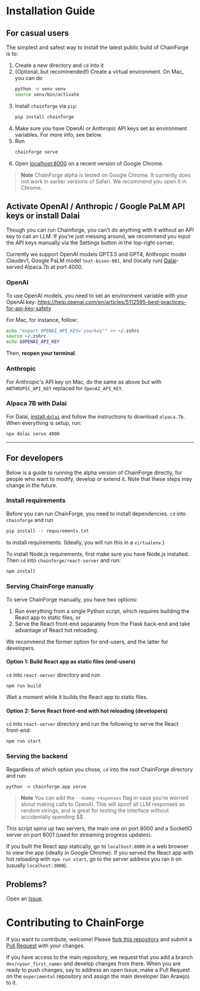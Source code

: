 # Installation Guide

## For casual users 

The simplest and safest way to install the latest public build of ChainForge is to:
 1. Create a new directory and `cd` into it
 2. (Optional, but recommended!) Create a virtual environment. On Mac, you can do 
    ```bash
    python -m venv venv
    source venv/bin/activate
    ```
 3. Install `chainforge` via `pip`:
    ```bash
    pip install chainforge
    ```
 4. Make sure you have OpenAI or Anthropic API keys set as environment variables. For more info, see below.
 4. Run
    ```bash
    chainforge serve
    ```
 5. Open [localhost:8000](http://localhost:8000/) on a recent version of Google Chrome.

> **Note**
> ChainForge alpha is tested on Google Chrome. It currently does not work in earlier versions of Safari. We recommend you open it in Chrome.

## Activate OpenAI / Anthropic / Google PaLM API keys or install Dalai

Though you can run Chainforge, you can't do anything with it without an API key to call an LLM. 
If you're just messing around, we recommend you input the API keys manually via the Settings button in the top-right corner. 

Currently we support OpenAI models GPT3.5 and GPT4, Anthropic model Claudev1, Google PaLM model `text-bison-001`, and (locally run) [Dalai](https://github.com/cocktailpeanut/dalai)-served Alpaca.7b at port 4000.

### OpenAI
To use OpenAI models, you need to set an environment variable with your OpenAI key:
https://help.openai.com/en/articles/5112595-best-practices-for-api-key-safety

For Mac, for instance, follow:

```bash
echo "export OPENAI_API_KEY='yourkey'" >> ~/.zshrc
source ~/.zshrc
echo $OPENAI_API_KEY
```

Then, **reopen your terminal**.

### Anthropic
For Anthropic's API key on Mac, do the same as above but with `ANTHROPIC_API_KEY` replaced for `OpenAI_API_KEY`.

### Alpaca 7B with Dalai
For Dalai, [install `dalai`](https://github.com/cocktailpeanut/dalai) and follow the instructions to download `alpaca.7b`. When everything is setup, run:

```bash
npx dalai serve 4000
```

---------------------------------
## For developers

Below is a guide to running the alpha version of ChainForge directly, for people who want to modify, develop or extend it. 
Note that these steps may change in the future.

### Install requirements
Before you can run ChainForge, you need to install dependencies. `cd` into `chainforge` and run

```bash
pip install -r requirements.txt
```

to install requirements. (Ideally, you will run this in a `virtualenv`.)

To install Node.js requirements, first make sure you have Node.js installed. Then `cd` into `chainforge/react-server` and run:

```bash
npm install
```

### Serving ChainForge manually

To serve ChainForge manually, you have two options:
 1. Run everything from a single Python script, which requires building the React app to static files, or 
 2. Serve the React front-end separately from the Flask back-end and take advantage of React hot reloading. 

We recommend the former option for end-users, and the latter for developers.

#### Option 1: Build React app as static files (end-users)

`cd` into `react-server` directory and run:

```
npm run build
```

Wait a moment while it builds the React app to static files.

#### Option 2: Serve React front-end with hot reloading (developers)

`cd` into `react-server` directory and run the following to serve the React front-end:

```
npm run start
```

### Serving the backend

Regardless of which option you chose, `cd` into the root ChainForge directory and run:

```bash
python -m chainforge.app serve
```

> **Note**
> You can add the `--dummy-responses` flag in case you're worried about making calls to OpenAI. This will spoof all LLM responses as random strings, and is great for testing the interface without accidentally spending $$.

This script spins up two servers, the main one on port 8000 and a SocketIO server on port 8001 (used for streaming progress updates).

If you built the React app statically, go to `localhost:8000` in a web browser to view the app (ideally in Google Chrome). 
If you served the React app with hot reloading with `npm run start`, go to the server address you ran it on (usually `localhost:3000`).

## Problems?

Open an [Issue](https://github.com/ianarawjo/ChainForge/issues).

# Contributing to ChainForge

If you want to contribute, welcome! Please [fork this repository](https://docs.github.com/en/pull-requests/collaborating-with-pull-requests/proposing-changes-to-your-work-with-pull-requests/creating-a-pull-request-from-a-fork) and submit a [Pull Request](https://github.com/ianarawjo/ChainForge/pulls) with your changes.

If you have access to the main repository, we request that you add a branch `dev/<your_first_name>` and develop changes from there. When you are ready to push changes, say to address an open Issue, make a Pull Request on the `experimental` repository and assign the main developer (Ian Arawjo) to it.

